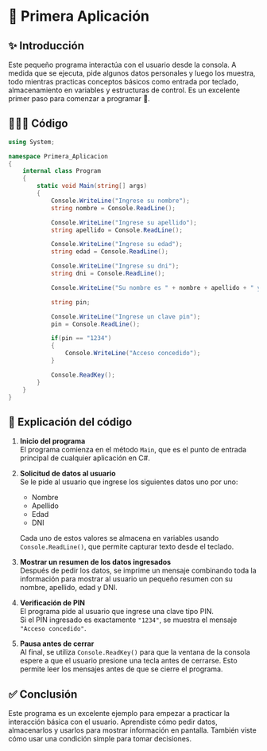 # 🥇 Primera Aplicación

## ✨ Introducción

Este pequeño programa interactúa con el usuario desde la consola. A medida que se ejecuta, pide algunos datos personales y luego los muestra, todo mientras practicas conceptos básicos como entrada por teclado, almacenamiento en variables y estructuras de control. Es un excelente primer paso para comenzar a programar 🚀.

## 🧑🏽‍💻 Código

```csharp
using System;

namespace Primera_Aplicacion
{
    internal class Program
    {
        static void Main(string[] args)
        {
            Console.WriteLine("Ingrese su nombre");
            string nombre = Console.ReadLine();

            Console.WriteLine("Ingrese su apellido");
            string apellido = Console.ReadLine();

            Console.WriteLine("Ingrese su edad");
            string edad = Console.ReadLine();

            Console.WriteLine("Ingrese su dni");
            string dni = Console.ReadLine();

            Console.WriteLine("Su nombre es " + nombre + apellido + " y tiene " + edad + " años. Su DNI es " + dni);

            string pin;

            Console.WriteLine("Ingrese un clave pin");
            pin = Console.ReadLine();

            if(pin == "1234")
            {
                Console.WriteLine("Acceso concedido");
            }

            Console.ReadKey();
        }
    }
}
```

## 📘 Explicación del código

1. **Inicio del programa**  
   El programa comienza en el método `Main`, que es el punto de entrada principal de cualquier aplicación en C#.

2. **Solicitud de datos al usuario**  
   Se le pide al usuario que ingrese los siguientes datos uno por uno:

   - Nombre
   - Apellido
   - Edad
   - DNI

   Cada uno de estos valores se almacena en variables usando `Console.ReadLine()`, que permite capturar texto desde el teclado.

3. **Mostrar un resumen de los datos ingresados**  
   Después de pedir los datos, se imprime un mensaje combinando toda la información para mostrar al usuario un pequeño resumen con su nombre, apellido, edad y DNI.

4. **Verificación de PIN**  
   El programa pide al usuario que ingrese una clave tipo PIN.  
   Si el PIN ingresado es exactamente `"1234"`, se muestra el mensaje `"Acceso concedido"`.

5. **Pausa antes de cerrar**  
   Al final, se utiliza `Console.ReadKey()` para que la ventana de la consola espere a que el usuario presione una tecla antes de cerrarse. Esto permite leer los mensajes antes de que se cierre el programa.

## ✅ Conclusión

Este programa es un excelente ejemplo para empezar a practicar la interacción básica con el usuario. Aprendiste cómo pedir datos, almacenarlos y usarlos para mostrar información en pantalla. También viste cómo usar una condición simple para tomar decisiones.
